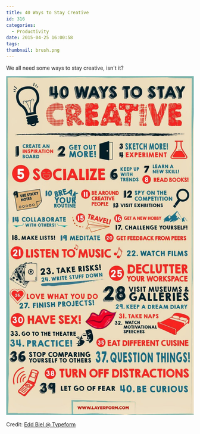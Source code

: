 ```yaml
---
title: 40 Ways to Stay Creative
id: 316
categories:
  - Productivity
date: 2015-04-25 16:00:58
tags:
thumbnail: brush.png
---
```


We all need some ways to stay creative, isn't it?

<!--more-->

![40 Ways to Stay Creative"](be-creative.jpg)

Credit: [Edd Biel @ Typeform][source]

[source]: https://www.layerform.com/40-ways-stay-creative-infographic/
